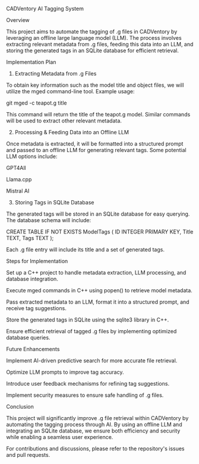 CADVentory AI Tagging System

Overview

This project aims to automate the tagging of .g files in CADVentory by leveraging an offline large language model (LLM). The process involves extracting relevant metadata from .g files, feeding this data into an LLM, and storing the generated tags in an SQLite database for efficient retrieval.

Implementation Plan

1. Extracting Metadata from .g Files

To obtain key information such as the model title and object files, we will utilize the mged command-line tool. Example usage:

git mged -c teapot.g title

This command will return the title of the teapot.g model. Similar commands will be used to extract other relevant metadata.

2. Processing & Feeding Data into an Offline LLM

Once metadata is extracted, it will be formatted into a structured prompt and passed to an offline LLM for generating relevant tags. Some potential LLM options include:

GPT4All

Llama.cpp

Mistral AI

3. Storing Tags in SQLite Database

The generated tags will be stored in an SQLite database for easy querying. The database schema will include:

CREATE TABLE IF NOT EXISTS ModelTags (
    ID INTEGER PRIMARY KEY,
    Title TEXT,
    Tags TEXT
);

Each .g file entry will include its title and a set of generated tags.

Steps for Implementation

Set up a C++ project to handle metadata extraction, LLM processing, and database integration.

Execute mged commands in C++ using popen() to retrieve model metadata.

Pass extracted metadata to an LLM, format it into a structured prompt, and receive tag suggestions.

Store the generated tags in SQLite using the sqlite3 library in C++.

Ensure efficient retrieval of tagged .g files by implementing optimized database queries.

Future Enhancements

Implement AI-driven predictive search for more accurate file retrieval.

Optimize LLM prompts to improve tag accuracy.

Introduce user feedback mechanisms for refining tag suggestions.

Implement security measures to ensure safe handling of .g files.

Conclusion

This project will significantly improve .g file retrieval within CADVentory by automating the tagging process through AI. By using an offline LLM and integrating an SQLite database, we ensure both efficiency and security while enabling a seamless user experience.

For contributions and discussions, please refer to the repository's issues and pull requests.

